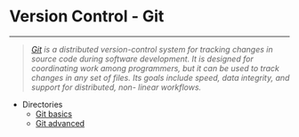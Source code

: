 # Version Control - Git
****************************

> _[Git](https://en.wikipedia.org/wiki/Git) is a distributed version-control system for tracking changes in source code during software development. It is designed for coordinating work among programmers, but it can be used to track changes in any set of files. Its goals include speed, data integrity, and support for distributed, non-
linear workflows._
- Directories
  - [Git basics](git-basic-commands.md)
  - [Git advanced](git-advanced-commands.md)
  
  
